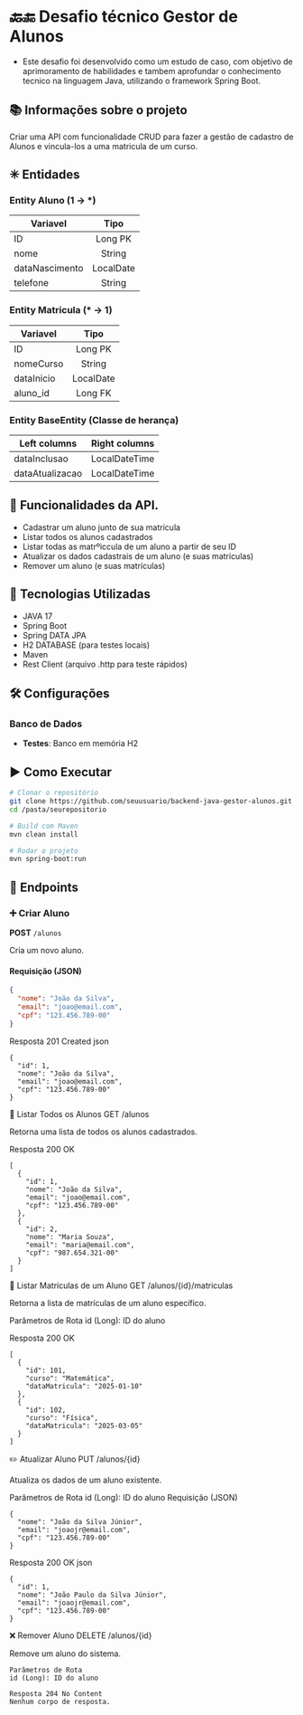 # 🔙🔚 Desafio técnico Gestor de Alunos 

- Este desafio foi desenvolvido como um estudo de caso, com objetivo de aprimoramento de habilidades e tambem aprofundar o conhecimento tecnico na linguagem Java, utilizando o framework Spring Boot.

## 📚 Informações sobre o projeto
Criar uma API com funcionalidade CRUD para fazer a gestão de cadastro de Alunos e vincula-los a uma matricula de um curso. 

## ✳ Entidades

### Entity Aluno (1 -> *)                
| Variavel  | Tipo  | 
| ------------- |:-------------:|
| ID            | Long PK    |
| nome          | String     |
| dataNascimento| LocalDate  |
| telefone      | String     |

### Entity Matricula (* -> 1)
| Variavel | Tipo | 
| ------------- |:-------------:|
| ID            | Long PK    |
| nomeCurso     | String     |
| dataInicio    | LocalDate  |
| aluno_id      | Long FK    |

### Entity BaseEntity (Classe de herança)
| Left columns  | Right columns | 
| ------------- |:-------------:|
| dataInclusao    | LocalDateTime |
| dataAtualizacao | LocalDateTime |

## 🧩 Funcionalidades da API. 
- Cadastrar um aluno junto de sua matrícula
- Listar todos os alunos cadastrados
- Listar todas as matrºiccula de um aluno a partir de seu ID
- Atualizar os dados cadastrais de um aluno (e suas matrículas)
- Remover um aluno (e suas matrículas)

## 🚀 Tecnologias Utilizadas
- JAVA 17
- Spring Boot
- Spring DATA JPA
- H2 DATABASE (para testes locais)
- Maven
- Rest Client (arquivo .http para teste rápidos)

## 🛠️ Configurações

### Banco de Dados

- **Testes**: Banco em memória H2

## ▶️ Como Executar

```bash
# Clonar o repositório
git clone https://github.com/seuusuario/backend-java-gestor-alunos.git
cd /pasta/seurepositorio

# Build com Maven
mvn clean install

# Rodar o projeto
mvn spring-boot:run
```

## 🔗 Endpoints

### ➕ Criar Aluno

**POST** `/alunos`

Cria um novo aluno.

#### Requisição (JSON)
```json
{
  "nome": "João da Silva",
  "email": "joao@email.com",
  "cpf": "123.456.789-00"
}
```

Resposta 201 Created
json
```
{
  "id": 1,
  "nome": "João da Silva",
  "email": "joao@email.com",
  "cpf": "123.456.789-00"
}
```

📄 Listar Todos os Alunos
GET /alunos

Retorna uma lista de todos os alunos cadastrados.

Resposta 200 OK
```
[
  {
    "id": 1,
    "nome": "João da Silva",
    "email": "joao@email.com",
    "cpf": "123.456.789-00"
  },
  {
    "id": 2,
    "nome": "Maria Souza",
    "email": "maria@email.com",
    "cpf": "987.654.321-00"
  }
]
```

📘 Listar Matrículas de um Aluno
GET /alunos/{id}/matriculas

Retorna a lista de matrículas de um aluno específico.

Parâmetros de Rota
id (Long): ID do aluno

Resposta 200 OK
```
[
  {
    "id": 101,
    "curso": "Matemática",
    "dataMatricula": "2025-01-10"
  },
  {
    "id": 102,
    "curso": "Física",
    "dataMatricula": "2025-03-05"
  }
]
```

✏️ Atualizar Aluno
PUT /alunos/{id}

Atualiza os dados de um aluno existente.

Parâmetros de Rota
id (Long): ID do aluno
Requisição (JSON)
```
{
  "nome": "João da Silva Júnior",
  "email": "joaojr@email.com",
  "cpf": "123.456.789-00"
}
```
Resposta 200 OK
json
```
{
  "id": 1,
  "nome": "João Paulo da Silva Júnior",
  "email": "joaojr@email.com",
  "cpf": "123.456.789-00"
}
```
❌ Remover Aluno
DELETE /alunos/{id}

Remove um aluno do sistema.
```
Parâmetros de Rota
id (Long): ID do aluno

Resposta 204 No Content
Nenhum corpo de resposta.
```


